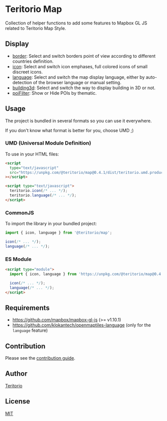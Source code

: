 # Teritorio Map

Collection of helper functions to add some features to Mapbox GL JS related to Teritorio Map Style.

## Display

- [border](https://teritorio.github.io/teritorio-map/border): Select and switch borders point of view according to different countries definition.
- [icon](https://teritorio.github.io/teritorio-map/icon): Select and switch icon emphases, full colored icons of small discreet icons.
- [language](https://teritorio.github.io/teritorio-map/language): Select and switch the map display language, either by auto-detection of the browser language or manual setting.
- [building3d](https://teritorio.github.io/teritorio-map/building3d): Select and switch the way to display building in 3D or not.
- [poiFilter](https://teritorio.github.io/teritorio-map/poiFilter): Show or Hide POIs by thematic.

## Usage

The project is bundled in several formats so you can use it everywhere.

If you don't know what format is better for you, choose UMD ;)

### UMD (Universal Module Definition)

To use in your HTML files:

```html
<script
  type="text/javascript"
  src="https://unpkg.com/@teritorio/map@0.4.1/dist/teritorio.umd.production.min.js"
></script>

<script type="text/javascript">
  teritorio.icon(/* ... */);
  teritorio.language(/* ... */);
</script>
```

### CommonJS

To import the library in your bundled project:

```js
import { icon, language } from '@teritorio/map';

icon(/* ... */);
language(/* ... */);
```

### ES Module

```html
<script type="module">
  import { icon, language } from 'https://unpkg.com/@teritorio/map@0.4.1/dist/teritorio.esm.js';

  icon(/* ... */);
  language(/* ... */);
</script>
```

## Requirements

- https://github.com/mapbox/mapbox-gl-js (>= v1.10.1)
- https://github.com/klokantech/openmaptiles-language (only for the `language` feature)

## Contribution

Please see the [contribution guide](CONTRIBUTING.md).

## Author

[Teritorio](https://teritorio.fr)

## License

[MIT](LICENSE)
